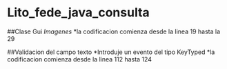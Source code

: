 # Lito_fede_java_consulta

##Clase Gui
_Imagenes_
*la codificacion comienza desde la linea 19 hasta la 29

##Validacion del campo texto
*Introduje un evento del tipo KeyTyped
*la codificacion comienza desde la linea 112 hasta 124